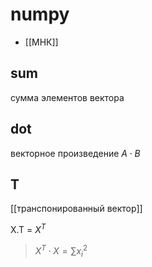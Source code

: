 # numpy

- [[МНК]]

## sum

сумма элементов вектора

## dot

векторное произведение $A \cdot B$

## T

[[транспонированный вектор]]

X.T = $X^T$

> $X^T \cdot X = \sum x_i^2$
